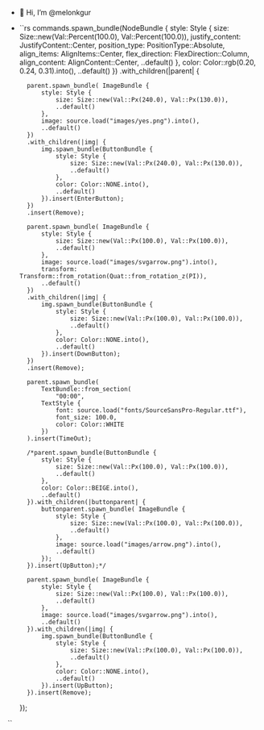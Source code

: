 - 👋 Hi, I’m @melonkgur


- ``rs
commands.spawn_bundle(NodeBundle {
        style: Style {
            size:  Size::new(Val::Percent(100.0), Val::Percent(100.0)),
            justify_content: JustifyContent::Center,
            position_type: PositionType::Absolute,
            align_items: AlignItems::Center,
            flex_direction: FlexDirection::Column,
            align_content: AlignContent::Center,
            ..default()
        },
        color: Color::rgb(0.20, 0.24, 0.31).into(),
        ..default()
    })
    .with_children(|parent| {

        parent.spawn_bundle( ImageBundle {
            style: Style {
                size: Size::new(Val::Px(240.0), Val::Px(130.0)),
                ..default()
            },
            image: source.load("images/yes.png").into(),
            ..default()
        })
        .with_children(|img| {
            img.spawn_bundle(ButtonBundle {
                style: Style {
                    size: Size::new(Val::Px(240.0), Val::Px(130.0)),
                    ..default()
                },
                color: Color::NONE.into(),
                ..default()
            }).insert(EnterButton);
        })
        .insert(Remove);

        parent.spawn_bundle( ImageBundle {
            style: Style {
                size: Size::new(Val::Px(100.0), Val::Px(100.0)),
                ..default()
            },
            image: source.load("images/svgarrow.png").into(),
            transform: Transform::from_rotation(Quat::from_rotation_z(PI)),
            ..default()
        })
        .with_children(|img| {
            img.spawn_bundle(ButtonBundle {
                style: Style {
                    size: Size::new(Val::Px(100.0), Val::Px(100.0)),
                    ..default()
                },
                color: Color::NONE.into(),
                ..default()
            }).insert(DownButton);
        })
        .insert(Remove);

        parent.spawn_bundle(
            TextBundle::from_section(
                "00:00", 
            TextStyle { 
                font: source.load("fonts/SourceSansPro-Regular.ttf"), 
                font_size: 100.0, 
                color: Color::WHITE 
            })
        ).insert(TimeOut);

        /*parent.spawn_bundle(ButtonBundle {
            style: Style {
                size: Size::new(Val::Px(100.0), Val::Px(100.0)),
                ..default()
            },
            color: Color::BEIGE.into(),
            ..default()
        }).with_children(|buttonparent| {
            buttonparent.spawn_bundle( ImageBundle {
                style: Style {
                    size: Size::new(Val::Px(100.0), Val::Px(100.0)),
                    ..default()
                },
                image: source.load("images/arrow.png").into(),
                ..default()
            });
        }).insert(UpButton);*/

        parent.spawn_bundle( ImageBundle {
            style: Style {
                size: Size::new(Val::Px(100.0), Val::Px(100.0)),
                ..default()
            },
            image: source.load("images/svgarrow.png").into(),
            ..default()
        }).with_children(|img| {
            img.spawn_bundle(ButtonBundle {
                style: Style {
                    size: Size::new(Val::Px(100.0), Val::Px(100.0)),
                    ..default()
                },
                color: Color::NONE.into(),
                ..default()
            }).insert(UpButton);
        }).insert(Remove);
    });
    
``
